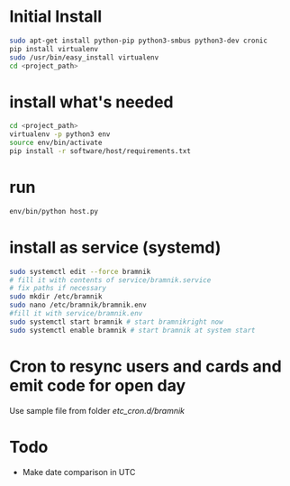 
# Initial Install
```bash
sudo apt-get install python-pip python3-smbus python3-dev cronic
pip install virtualenv
sudo /usr/bin/easy_install virtualenv
cd <project_path>
```

# install what's needed
```bash
cd <project_path>
virtualenv -p python3 env
source env/bin/activate
pip install -r software/host/requirements.txt
```

# run

```bash
env/bin/python host.py
```

# install as service (systemd)

```bash
sudo systemctl edit --force bramnik
# fill it with contents of service/bramnik.service
# fix paths if necessary
sudo mkdir /etc/bramnik
sudo nano /etc/bramnik/bramnik.env
#fill it with service/bramnik.env
sudo systemctl start bramnik # start bramnikright now
sudo systemctl enable bramnik # start bramnik at system start
```

# Cron to resync users and cards and emit code for open day

Use sample file from folder *etc_cron.d/bramnik*

# Todo
* Make date comparison in UTC
